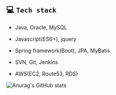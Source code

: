 ## :computer: ​`Tech stack`

* Java, Oracle, MySQL

* Javascript(ES6+), jquery

* Spring framework(Boot), JPA, MyBatis

* SVN, Git, Jenkins

* AWS(EC2, Route53, RDS)

![Anurag's GitHub stats](https://github-readme-stats.vercel.app/api?username=eeesnghyun&show_icons=true&theme=apprentice)
